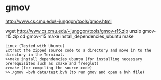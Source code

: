 gmov
===

http://www.cs.cmu.edu/~junggon/tools/gmov.html

wget http://www.cs.cmu.edu/~junggon/tools/gmov-r15.zip
unzip gmov-r15.zip
cd gmov-r15
make install_dependencies_ubuntu
make

```
Linux (Tested with Ubuntu)
Extract the zipped source code to a directory and move in to the directory in the Terminal.
>>make install_dependencies_ubuntu (for installing necessary prerequisites such as cmake and freeglut)
>>make (for compiling the source code)
>>./gmov -bvh data/test.bvh (to run gmov and open a bvh file)
```


